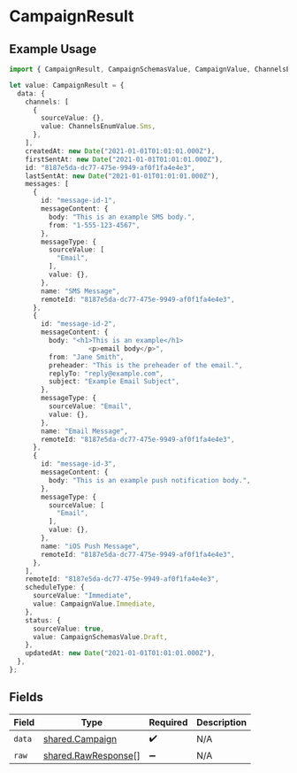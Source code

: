 # CampaignResult

## Example Usage

```typescript
import { CampaignResult, CampaignSchemasValue, CampaignValue, ChannelsEnumValue } from "@stackone/stackone-client-ts/sdk/models/shared";

let value: CampaignResult = {
  data: {
    channels: [
      {
        sourceValue: {},
        value: ChannelsEnumValue.Sms,
      },
    ],
    createdAt: new Date("2021-01-01T01:01:01.000Z"),
    firstSentAt: new Date("2021-01-01T01:01:01.000Z"),
    id: "8187e5da-dc77-475e-9949-af0f1fa4e4e3",
    lastSentAt: new Date("2021-01-01T01:01:01.000Z"),
    messages: [
      {
        id: "message-id-1",
        messageContent: {
          body: "This is an example SMS body.",
          from: "1-555-123-4567",
        },
        messageType: {
          sourceValue: [
            "Email",
          ],
          value: {},
        },
        name: "SMS Message",
        remoteId: "8187e5da-dc77-475e-9949-af0f1fa4e4e3",
      },
      {
        id: "message-id-2",
        messageContent: {
          body: "<h1>This is an example</h1>
                    <p>email body</p>",
          from: "Jane Smith",
          preheader: "This is the preheader of the email.",
          replyTo: "reply@example.com",
          subject: "Example Email Subject",
        },
        messageType: {
          sourceValue: "Email",
          value: {},
        },
        name: "Email Message",
        remoteId: "8187e5da-dc77-475e-9949-af0f1fa4e4e3",
      },
      {
        id: "message-id-3",
        messageContent: {
          body: "This is an example push notification body.",
        },
        messageType: {
          sourceValue: [
            "Email",
          ],
          value: {},
        },
        name: "iOS Push Message",
        remoteId: "8187e5da-dc77-475e-9949-af0f1fa4e4e3",
      },
    ],
    remoteId: "8187e5da-dc77-475e-9949-af0f1fa4e4e3",
    scheduleType: {
      sourceValue: "Immediate",
      value: CampaignValue.Immediate,
    },
    status: {
      sourceValue: true,
      value: CampaignSchemasValue.Draft,
    },
    updatedAt: new Date("2021-01-01T01:01:01.000Z"),
  },
};
```

## Fields

| Field                                                             | Type                                                              | Required                                                          | Description                                                       |
| ----------------------------------------------------------------- | ----------------------------------------------------------------- | ----------------------------------------------------------------- | ----------------------------------------------------------------- |
| `data`                                                            | [shared.Campaign](../../../sdk/models/shared/campaign.md)         | :heavy_check_mark:                                                | N/A                                                               |
| `raw`                                                             | [shared.RawResponse](../../../sdk/models/shared/rawresponse.md)[] | :heavy_minus_sign:                                                | N/A                                                               |